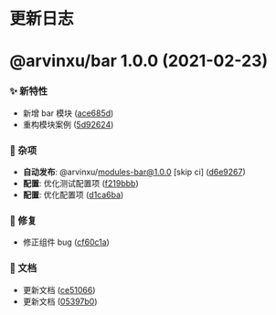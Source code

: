# 更新日志

# @arvinxu/bar 1.0.0 (2021-02-23)


### ✨ 新特性

* 新增 bar 模块 ([ace685d](https://github.com/arvinxx/monorepo-template/commit/ace685d))
* 重构模块案例 ([5d92624](https://github.com/arvinxx/monorepo-template/commit/5d92624))


### 🎫 杂项

* **自动发布**: @arvinxu/modules-bar@1.0.0 [skip ci] ([d6e9267](https://github.com/arvinxx/monorepo-template/commit/d6e9267))
* **配置**: 优化测试配置项 ([f219bbb](https://github.com/arvinxx/monorepo-template/commit/f219bbb))
* **配置**: 优化配置项 ([d1ca6ba](https://github.com/arvinxx/monorepo-template/commit/d1ca6ba))


### 🐛 修复

* 修正组件 bug ([cf60c1a](https://github.com/arvinxx/monorepo-template/commit/cf60c1a))


### 📝 文档

* 更新文档 ([ce51066](https://github.com/arvinxx/monorepo-template/commit/ce51066))
* 更新文档 ([05397b0](https://github.com/arvinxx/monorepo-template/commit/05397b0))
